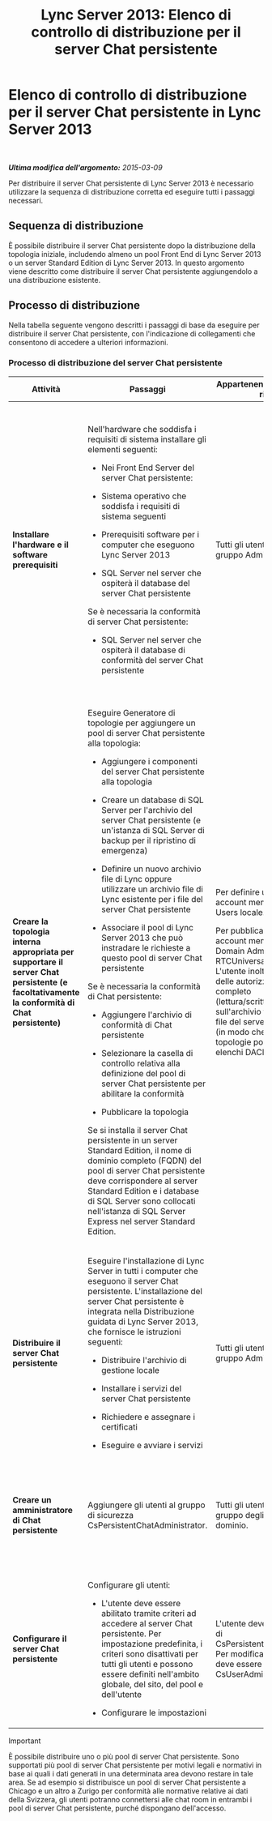 ﻿---
title: 'Lync Server 2013: Elenco di controllo di distribuzione per il server Chat persistente'
TOCTitle: Elenco di controllo di distribuzione per il server Chat persistente
ms:assetid: b1108f8f-88a2-4660-8086-d25ba76f7239
ms:mtpsurl: https://technet.microsoft.com/it-it/library/Gg412851(v=OCS.15)
ms:contentKeyID: 49301688
ms.date: 08/24/2015
mtps_version: v=OCS.15
ms.translationtype: HT
---

# Elenco di controllo di distribuzione per il server Chat persistente in Lync Server 2013

 

_**Ultima modifica dell'argomento:** 2015-03-09_

Per distribuire il server Chat persistente di Lync Server 2013 è necessario utilizzare la sequenza di distribuzione corretta ed eseguire tutti i passaggi necessari.

## Sequenza di distribuzione

È possibile distribuire il server Chat persistente dopo la distribuzione della topologia iniziale, includendo almeno un pool Front End di Lync Server 2013 o un server Standard Edition di Lync Server 2013. In questo argomento viene descritto come distribuire il server Chat persistente aggiungendolo a una distribuzione esistente.

## Processo di distribuzione

Nella tabella seguente vengono descritti i passaggi di base da eseguire per distribuire il server Chat persistente, con l'indicazione di collegamenti che consentono di accedere a ulteriori informazioni.

### Processo di distribuzione del server Chat persistente

<table>
<colgroup>
<col style="width: 25%" />
<col style="width: 25%" />
<col style="width: 25%" />
<col style="width: 25%" />
</colgroup>
<thead>
<tr class="header">
<th>Attività</th>
<th>Passaggi</th>
<th>Appartenenze a gruppi e ruoli richiesti</th>
<th>Argomenti correlati</th>
</tr>
</thead>
<tbody>
<tr class="odd">
<td><p><strong>Installare l'hardware e il software prerequisiti</strong></p></td>
<td><p>Nell'hardware che soddisfa i requisiti di sistema installare gli elementi seguenti:</p><ul><li><p>Nei Front End Server del server Chat persistente:</p></li></ul><ul><li><p>Sistema operativo che soddisfa i requisiti di sistema seguenti</p></li><li><p>Prerequisiti software per i computer che eseguono Lync Server 2013</p></li><li><p>SQL Server nel server che ospiterà il database del server Chat persistente</p></li></ul>
<p>Se è necessaria la conformità di server Chat persistente:</p><ul><li><p>SQL Server nel server che ospiterà il database di conformità del server Chat persistente</p></li></ul></td>
<td><p>Tutti gli utenti membri del gruppo Administrators locale.</p></td>
<td><p><a href="lync-server-2013-supported-hardware.md">Hardware supportato per Lync Server 2013</a> nella documentazione relativa al supporto</p>
<p><a href="lync-server-2013-server-software-and-infrastructure-support.md">Supporto dell'infrastruttura e del software server in Lync Server 2013</a> nella documentazione relativa al supporto</p>
<p><a href="lync-server-2013-determining-your-system-requirements.md">Determinazione dei requisiti di sistema per Lync Server 2013</a></p>
<p><a href="lync-server-2013-technical-requirements-for-persistent-chat-server.md">Requisiti tecnici per il server Chat persistente in Lync Server 2013</a></p></td>
</tr>
<tr class="even">
<td><p><strong>Creare la topologia interna appropriata per supportare il server Chat persistente (e facoltativamente la conformità di Chat persistente)</strong></p></td>
<td><p>Eseguire Generatore di topologie per aggiungere un pool di server Chat persistente alla topologia:</p><ul><li><p>Aggiungere i componenti del server Chat persistente alla topologia</p></li><li><p>Creare un database di SQL Server per l'archivio del server Chat persistente (e un'istanza di SQL Server di backup per il ripristino di emergenza)</p></li><li><p>Definire un nuovo archivio file di Lync oppure utilizzare un archivio file di Lync esistente per i file del server Chat persistente</p></li><li><p>Associare il pool di Lync Server 2013 che può instradare le richieste a questo pool di server Chat persistente</p></li></ul>
<p>Se è necessaria la conformità di Chat persistente:</p><ul><li><p>Aggiungere l'archivio di conformità di Chat persistente</p></li><li><p>Selezionare la casella di controllo relativa alla definizione del pool di server Chat persistente per abilitare la conformità</p></li><li><p>Pubblicare la topologia</p></li></ul>
<p>Se si installa il server Chat persistente in un server Standard Edition, il nome di dominio completo (FQDN) del pool di server Chat persistente deve corrispondere al server Standard Edition e i database di SQL Server sono collocati nell'istanza di SQL Server Express nel server Standard Edition.</p></td>
<td><p>Per definire una topologia, un account membro del gruppo Users locale.</p>
<p>Per pubblicare la topologia, un account membro dei gruppi Domain Admins e RTCUniversalServerAdmins. L'utente inoltre deve disporre delle autorizzazioni di controllo completo (lettura/scrittura/modifica) sull'archivio file di Lync per i file del server Chat persistente (in modo che Generatore di topologie possa configurare gli elenchi DACL necessari).</p></td>
<td><p><a href="lync-server-2013-adding-persistent-chat-server-to-your-deployment.md">Aggiunta del server Chat persistente alla distribuzione in Lync Server 2013</a> nella documentazione relativa alla distribuzione</p></td>
</tr>
<tr class="odd">
<td><p><strong>Distribuire il server Chat persistente</strong></p></td>
<td><p>Eseguire l'installazione di Lync Server in tutti i computer che eseguono il server Chat persistente. L'installazione del server Chat persistente è integrata nella Distribuzione guidata di Lync Server 2013, che fornisce le istruzioni seguenti:</p><ul><li><p>Distribuire l'archivio di gestione locale</p></li><li><p>Installare i servizi del server Chat persistente</p></li><li><p>Richiedere e assegnare i certificati</p></li><li><p>Eseguire e avviare i servizi</p></li></ul></td>
<td><p>Tutti gli utenti membri del gruppo Administrators locale.</p></td>
<td><p><a href="lync-server-2013-deploying-persistent-chat-server.md">Distribuzione del server Chat persistente in Lync Server 2013</a> nella documentazione relativa alla distribuzione</p></td>
</tr>
<tr class="even">
<td><p><strong>Creare un amministratore di Chat persistente</strong></p></td>
<td><p>Aggiungere gli utenti al gruppo di sicurezza CsPersistentChatAdministrator.</p></td>
<td><p>Tutti gli utenti membri del gruppo degli amministratori di dominio.</p></td>
<td><p><a href="lync-server-2013-adding-a-persistent-chat-administrator.md">Aggiunta di un amministratore di Chat persistente in Lync Server 2013</a> nella documentazione relativa alla distribuzione</p></td>
</tr>
<tr class="odd">
<td><p><strong>Configurare il server Chat persistente</strong></p></td>
<td><p>Configurare gli utenti:</p><ul><li><p>L'utente deve essere abilitato tramite criteri ad accedere al server Chat persistente. Per impostazione predefinita, i criteri sono disattivati per tutti gli utenti e possono essere definiti nell'ambito globale, del sito, del pool e dell'utente</p></li><li><p>Configurare le impostazioni</p></li></ul></td>
<td><p>L'utente deve essere membro di CsPersistentChatAdministrator. Per modificare i criteri, l'utente deve essere almeno membro di CsUserAdministrator.</p></td>
<td><p><a href="lync-server-2013-configuring-persistent-chat-server.md">Configurazione del server Chat persistente in Lync Server 2013</a> nella documentazione relativa alla distribuzione</p></td>
</tr>
</tbody>
</table>


> [!IMPORTANT]  
> È possibile distribuire uno o più pool di server Chat persistente. Sono supportati più pool di server Chat persistente per motivi legali e normativi in base ai quali i dati generati in una determinata area devono restare in tale area. Se ad esempio si distribuisce un pool di server Chat persistente a Chicago e un altro a Zurigo per conformità alle normative relative ai dati della Svizzera, gli utenti potranno connettersi alle chat room in entrambi i pool di server Chat persistente, purché dispongano dell'accesso.
